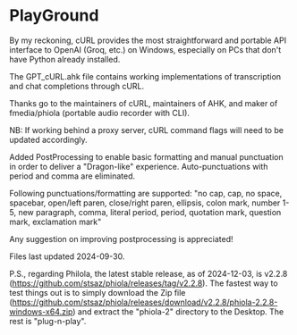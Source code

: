 # PlayGround
By my reckoning, cURL provides the most straightforward and portable API interface to OpenAI (Groq, etc.) on Windows, especially on PCs that don't have Python already installed.

The GPT_cURL.ahk file contains working implementations of transcription and chat completions through cURL.

Thanks go to the maintainers of cURL, maintainers of AHK, and maker of fmedia/phiola (portable audio recorder with CLI).

NB: If working behind a proxy server, cURL command flags will need to be updated accordingly.

Added PostProcessing to enable basic formatting and manual punctuation in order to deliver a "Dragon-like" experience.  Auto-punctuations with period and comma are eliminated.  

Following punctuations/formatting are supported: 
"no cap, cap, no space, spacebar, open/left paren, close/right paren, ellipsis, colon mark, number 1-5, new paragraph, comma, literal period, period, quotation mark, question mark, exclamation mark"

Any suggestion on improving postprocessing is appreciated!


Files last updated 2024-09-30.


P.S., regarding Philola, the latest stable release, as of 2024-12-03, is v2.2.8 (https://github.com/stsaz/phiola/releases/tag/v2.2.8).  The fastest way to test things out is to simply download the Zip file (https://github.com/stsaz/phiola/releases/download/v2.2.8/phiola-2.2.8-windows-x64.zip) and extract the "phiola-2" directory to the Desktop.  The rest is "plug-n-play".
